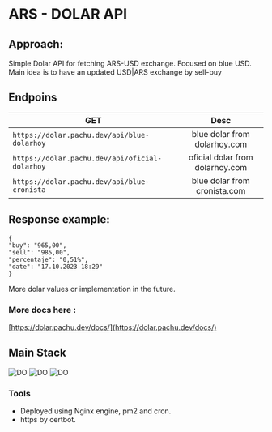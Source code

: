 # ARS - DOLAR API


## Approach: 
Simple Dolar API for fetching ARS-USD exchange. Focused on blue USD. 
Main idea is to have an updated USD|ARS exchange by sell-buy


## Endpoins

| GET  | Desc |
| ------------- |:-------------:|
| `https://dolar.pachu.dev/api/blue-dolarhoy`      | blue dolar from dolarhoy.com     |
| `https://dolar.pachu.dev/api/oficial-dolarhoy`      | oficial dolar from dolarhoy.com     |
| `https://dolar.pachu.dev/api/blue-cronista`     | blue dolar from cronista.com     |



## Response example:

```
{
"buy": "965,00",
"sell": "985,00",
"percentaje": "0,51%",
"date": "17.10.2023 18:29"
}

```
More dolar values or implementation in the future.

### More docs here :
[https://dolar.pachu.dev/docs/](https://dolar.pachu.dev/docs/)




## Main Stack

<img alt="DO" src="https://img.shields.io/badge/Digital_Ocean-0080FF?style=for-the-badge&logo=DigitalOcean&logoColor=white">
<img alt="DO" src="https://img.shields.io/badge/Node.js-43853D?style=for-the-badge&logo=node.js&logoColor=white">
<img alt="DO" src="https://img.shields.io/badge/Express.js-404D59?style=for-the-badge">

### Tools
 - Deployed using Nginx engine, pm2 and cron.
 - https by certbot.


